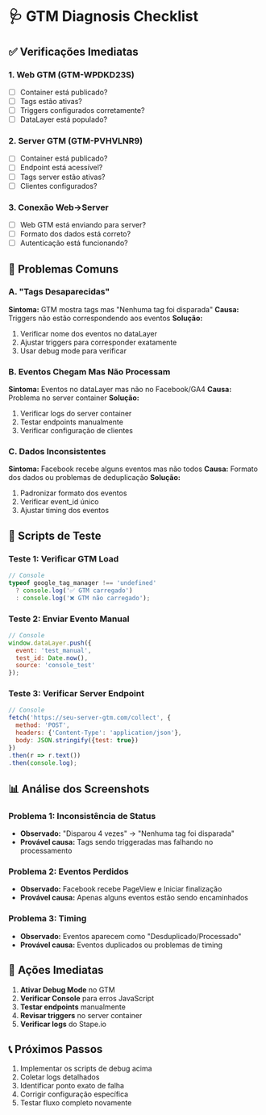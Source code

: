 # 🩺 GTM Diagnosis Checklist

## ✅ Verificações Imediatas

### 1. Web GTM (GTM-WPDKD23S)
- [ ] Container está publicado?
- [ ] Tags estão ativas?
- [ ] Triggers configurados corretamente?
- [ ] DataLayer está populado?

### 2. Server GTM (GTM-PVHVLNR9)
- [ ] Container está publicado?
- [ ] Endpoint está acessível?
- [ ] Tags server estão ativas?
- [ ] Clientes configurados?

### 3. Conexão Web→Server
- [ ] Web GTM está enviando para server?
- [ ] Formato dos dados está correto?
- [ ] Autenticação está funcionando?

## 🚨 Problemas Comuns

### A. "Tags Desaparecidas"
**Sintoma:** GTM mostra tags mas "Nenhuma tag foi disparada"
**Causa:** Triggers não estão correspondendo aos eventos
**Solução:** 
1. Verificar nome dos eventos no dataLayer
2. Ajustar triggers para corresponder exatamente
3. Usar debug mode para verificar

### B. Eventos Chegam Mas Não Processam
**Sintoma:** Eventos no dataLayer mas não no Facebook/GA4
**Causa:** Problema no server container
**Solução:**
1. Verificar logs do server container
2. Testar endpoints manualmente
3. Verificar configuração de clientes

### C. Dados Inconsistentes
**Sintoma:** Facebook recebe alguns eventos mas não todos
**Causa:** Formato dos dados ou problemas de deduplicação
**Solução:**
1. Padronizar formato dos eventos
2. Verificar event_id único
3. Ajustar timing dos eventos

## 🔧 Scripts de Teste

### Teste 1: Verificar GTM Load
```javascript
// Console
typeof google_tag_manager !== 'undefined' 
  ? console.log('✅ GTM carregado') 
  : console.log('❌ GTM não carregado');
```

### Teste 2: Enviar Evento Manual
```javascript
// Console
window.dataLayer.push({
  event: 'test_manual',
  test_id: Date.now(),
  source: 'console_test'
});
```

### Teste 3: Verificar Server Endpoint
```javascript
// Console
fetch('https://seu-server-gtm.com/collect', {
  method: 'POST',
  headers: {'Content-Type': 'application/json'},
  body: JSON.stringify({test: true})
})
.then(r => r.text())
.then(console.log);
```

## 📊 Análise dos Screenshots

### Problema 1: Inconsistência de Status
- **Observado:** "Disparou 4 vezes" → "Nenhuma tag foi disparada"
- **Provável causa:** Tags sendo triggeradas mas falhando no processamento

### Problema 2: Eventos Perdidos
- **Observado:** Facebook recebe PageView e Iniciar finalização
- **Provável causa:** Apenas alguns eventos estão sendo encaminhados

### Problema 3: Timing
- **Observado:** Eventos aparecem como "Desduplicado/Processado"
- **Provável causa:** Eventos duplicados ou problemas de timing

## 🎯 Ações Imediatas

1. **Ativar Debug Mode** no GTM
2. **Verificar Console** para erros JavaScript
3. **Testar endpoints** manualmente
4. **Revisar triggers** no server container
5. **Verificar logs** do Stape.io

## 📞 Próximos Passos

1. Implementar os scripts de debug acima
2. Coletar logs detalhados
3. Identificar ponto exato de falha
4. Corrigir configuração específica
5. Testar fluxo completo novamente